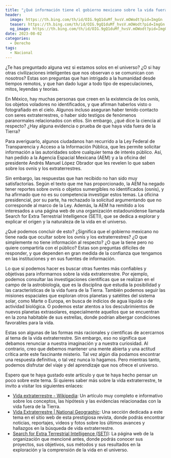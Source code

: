 ```yaml
---
title: "¿Qué información tiene el gobierno mexicano sobre la vida fuera de la Tierra?"
header:
  image: https://th.bing.com/th/id/OIG.9gQ1duMf_hvsV.mOWodt?pid=ImgGn
  teaser: https://th.bing.com/th/id/OIG.9gQ1duMf_hvsV.mOWodt?pid=ImgGn
  og_image: https://th.bing.com/th/id/OIG.9gQ1duMf_hvsV.mOWodt?pid=ImgGn
date: 2023-08-02
categories:
  - Derecho
tags:
  - Nacional
---
```


¿Te has preguntado alguna vez si estamos solos en el universo? ¿O si hay otras civilizaciones inteligentes que nos observan o se comunican con nosotros? Estas son preguntas que han intrigado a la humanidad desde tiempos remotos, y que han dado lugar a todo tipo de especulaciones, mitos, leyendas y teorías.

En México, hay muchas personas que creen en la existencia de los ovnis, los objetos voladores no identificados, y que afirman haberlos visto o fotografiado en el cielo. Algunos incluso aseguran haber tenido contacto con seres extraterrestres, o haber sido testigos de fenómenos paranormales relacionados con ellos. Sin embargo, ¿qué dice la ciencia al respecto? ¿Hay alguna evidencia o prueba de que haya vida fuera de la Tierra?

Para averiguarlo, algunos ciudadanos han recurrido a la Ley Federal de Transparencia y Acceso a la Información Pública, que les permite solicitar información a las autoridades sobre cualquier tema de interés público. Así, han pedido a la Agencia Espacial Mexicana (AEM) y a la oficina del presidente Andrés Manuel López Obrador que les revelen lo que saben sobre los ovnis y los extraterrestres.

Sin embargo, las respuestas que han recibido no han sido muy satisfactorias. Según el texto que me has proporcionado, la AEM ha negado tener reportes sobre ovnis o objetos sumergibles no identificados (osnis), y ha afirmado que no es su competencia investigar estos temas. La oficina presidencial, por su parte, ha rechazado la solicitud argumentando que no corresponde al marco de la Ley. Además, la AEM ha remitido a los interesados a una página web de una organización estadounidense llamada Search for Extra Terrestrial Intelligence (SETI), que se dedica a explorar y explicar el origen y la naturaleza de la vida en el universo.

¿Qué podemos concluir de esto? ¿Significa que el gobierno mexicano no tiene nada que ocultar sobre los ovnis y los extraterrestres? ¿O que simplemente no tiene información al respecto? ¿O que la tiene pero no quiere compartirla con el público? Estas son preguntas difíciles de responder, y que dependen en gran medida de la confianza que tengamos en las instituciones y en sus fuentes de información.

Lo que sí podemos hacer es buscar otras fuentes más confiables y objetivas para informarnos sobre la vida extraterrestre. Por ejemplo, podemos consultar las investigaciones científicas que se realizan en el campo de la astrobiología, que es la disciplina que estudia la posibilidad y las características de la vida fuera de la Tierra. También podemos seguir las misiones espaciales que exploran otros planetas y satélites del sistema solar, como Marte o Europa, en busca de indicios de agua líquida o de actividad biológica. O podemos estar atentos a los descubrimientos de nuevos planetas extrasolares, especialmente aquellos que se encuentran en la zona habitable de sus estrellas, donde podrían albergar condiciones favorables para la vida.

Estas son algunas de las formas más racionales y científicas de acercarnos al tema de la vida extraterrestre. Sin embargo, eso no significa que debamos renunciar a nuestra imaginación y a nuestra curiosidad. Al contrario, creo que debemos mantener una mente abierta y una actitud crítica ante este fascinante misterio. Tal vez algún día podamos encontrar una respuesta definitiva, o tal vez nunca lo hagamos. Pero mientras tanto, podemos disfrutar del viaje y del aprendizaje que nos ofrece el universo.

Espero que te haya gustado este artículo y que te haya hecho pensar un poco sobre este tema. Si quieres saber más sobre la vida extraterrestre, te invito a visitar los siguientes enlaces:

- [Vida extraterrestre - Wikipedia](https://es.wikipedia.org/wiki/Vida_extraterrestre): Un artículo muy completo e informativo sobre los conceptos, las hipótesis y las evidencias relacionadas con la vida fuera de la Tierra.
- [Vida Extraterrestre | National Geographic](https://www.nationalgeographicla.com/tema/contenido/ciencia/espacio/vida-extraterrestr): Una sección dedicada a este tema en el sitio web de esta prestigiosa revista, donde podrás encontrar noticias, reportajes, videos y fotos sobre los últimos avances y hallazgos en la búsqueda de vida extraterrestre.
- [Search for Extra Terrestrial Intelligence (SETI)](https://www.seti.org/): La página web de la organización que mencioné antes, donde podrás conocer sus proyectos, sus objetivos, sus métodos y sus resultados en la exploración y la comprensión de la vida en el universo.
